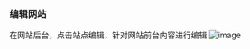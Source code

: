 ### 编辑网站

在网站后台，点击站点编辑，针对网站前台内容进行编辑
![image](https://user-images.githubusercontent.com/121211608/213142807-5647758e-5ee8-4810-927b-f09b11094bd9.png)

